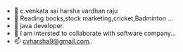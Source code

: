 - 👋 c.venkata sai harsha vardhan raju
- 👀 Reading books,stock marketing,cricket,Badminton  ...
- 🌱 java developer.
- 💞️ I am intersted to collaborate with software company...
- 📫 cvharsha9@gmail.com..

<!---
Cvsraju/Cvsraju is a ✨ special ✨ repository because its `README.md` (this file) appears on your GitHub profile.
You can click the Preview link to take a look at your changes.
--->
